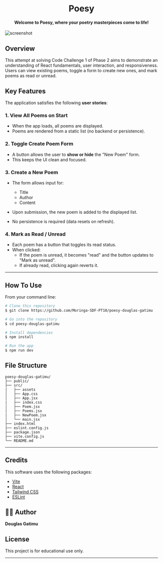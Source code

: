 
<h1 align="center">
  
  <br>
  Poesy
  <br>
</h1>

<h4 align="center"> Welcome to Poesy, where your poetry masterpieces come to life!</h4>

![screenshot](src/assets/poesy.gif)

## Overview
This attempt at solving Code Challenge 1 of Phase 2 aims to demonstrate an understanding of React fundamentals, user interaction, and responsiveness. Users can view existing poems, toggle a form to create new ones, and mark poems as read or unread.

## Key Features

The application satisfies the following **user stories**:

### 1. View All Poems on Start
- When the app loads, all poems are displayed.
- Poems are rendered from a static list (no backend or persistence).

### 2. Toggle Create Poem Form
- A button allows the user to **show or hide** the "New Poem" form.
- This keeps the UI clean and focused.

### 3. Create a New Poem
- The form allows input for:
  - Title
  - Author
  - Content

- Upon submission, the new poem is added to the displayed list.
- No persistence is required (data resets on refresh).

### 4. Mark as Read / Unread
- Each poem has a button that toggles its read status.
- When clicked:
  - If the poem is unread, it becomes "read" and the button updates to "Mark as unread".
  - If already read, clicking again reverts it.

---

## How To Use

From your command line:

```bash
# Clone this repository
$ git clone https://github.com/Moringa-SDF-PT10/poesy-douglas-gatimu

# Go into the repository
$ cd poesy-douglas-gatimu

# Install dependencies
$ npm install

# Run the app
$ npm run dev
```

## File Structure

```
poesy-douglas-gatimu/
├── public/
├── src/
|   ├── assets
│   ├── App.css
│   ├── App.jsx
|   ├── index.css
│   ├── Poem.jsx
│   ├── Poems.jsx
|   ├── NewPoem.jsx
│   └── main.jsx
├── index.html
├── eslint.config.js
├── package.json
├── vite.config.js
└── README.md
```

---



## Credits

This software uses the following packages:

- [Vite](https://vite.dev/)
- [React](https://react.dev/)
- [Tailwind CSS](https://tailwindcss.com/)
- [ESLint](https://eslint.org/)

## 👨‍💻 Author

**Douglas Gatimu**

## License
This project is for educational use only.

---


